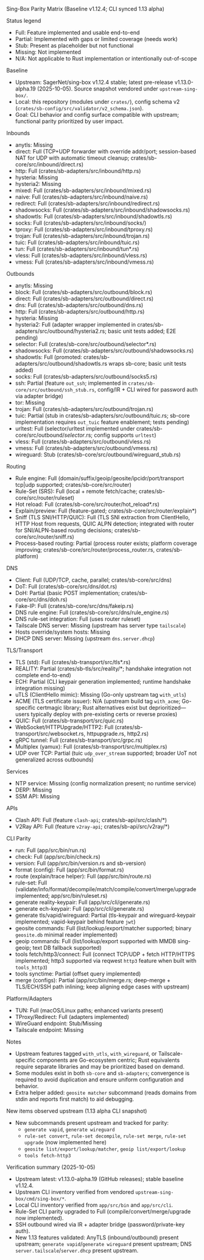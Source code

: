 Sing-Box Parity Matrix (Baseline v1.12.4; CLI synced 1.13 alpha)

Status legend
- Full: Feature implemented and usable end-to-end
- Partial: Implemented with gaps or limited coverage (needs work)
- Stub: Present as placeholder but not functional
- Missing: Not implemented
- N/A: Not applicable to Rust implementation or intentionally out-of-scope

Baseline
- Upstream: SagerNet/sing-box v1.12.4 stable; latest pre-release v1.13.0-alpha.19 (2025-10-05). Source snapshot vendored under `upstream-sing-box/`.
- Local: this repository (modules under `crates/`), config schema v2 (`crates/sb-config/src/validator/v2_schema.json`).
- Goal: CLI behavior and config surface compatible with upstream; functional parity prioritized by user impact.

Inbounds
- anytls: Missing
- direct: Full (TCP+UDP forwarder with override addr/port; session-based NAT for UDP with automatic timeout cleanup; crates/sb-core/src/inbound/direct.rs)
- http: Full (crates/sb-adapters/src/inbound/http.rs)
- hysteria: Missing
- hysteria2: Missing
- mixed: Full (crates/sb-adapters/src/inbound/mixed.rs)
- naive: Full (crates/sb-adapters/src/inbound/naive.rs)
- redirect: Full (crates/sb-adapters/src/inbound/redirect.rs)
- shadowsocks: Full (crates/sb-adapters/src/inbound/shadowsocks.rs)
- shadowtls: Full (crates/sb-adapters/src/inbound/shadowtls.rs)
- socks: Full (crates/sb-adapters/src/inbound/socks/)
- tproxy: Full (crates/sb-adapters/src/inbound/tproxy.rs)
- trojan: Full (crates/sb-adapters/src/inbound/trojan.rs)
- tuic: Full (crates/sb-adapters/src/inbound/tuic.rs)
- tun: Full (crates/sb-adapters/src/inbound/tun*.rs)
- vless: Full (crates/sb-adapters/src/inbound/vless.rs)
- vmess: Full (crates/sb-adapters/src/inbound/vmess.rs)

Outbounds
- anytls: Missing
- block: Full (crates/sb-adapters/src/outbound/block.rs)
- direct: Full (crates/sb-adapters/src/outbound/direct.rs)
- dns: Full (crates/sb-adapters/src/outbound/dns.rs)
- http: Full (crates/sb-adapters/src/outbound/http.rs)
- hysteria: Missing
- hysteria2: Full (adapter wrapper implemented in crates/sb-adapters/src/outbound/hysteria2.rs; basic unit tests added; E2E pending)
- selector: Full (crates/sb-core/src/outbound/selector*.rs)
- shadowsocks: Full (crates/sb-adapters/src/outbound/shadowsocks.rs)
- shadowtls: Full (promoted: crates/sb-adapters/src/outbound/shadowtls.rs wraps sb-core; basic unit tests added)
- socks: Full (crates/sb-adapters/src/outbound/socks5.rs)
- ssh: Partial (feature `out_ssh`; implemented in `crates/sb-core/src/outbound/ssh_stub.rs`, config/IR + CLI wired for password auth via adapter bridge)
- tor: Missing
- trojan: Full (crates/sb-adapters/src/outbound/trojan.rs)
- tuic: Partial (stub in crates/sb-adapters/src/outbound/tuic.rs; sb-core implementation requires `out_tuic` feature enablement; tests pending)
- urltest: Full (selector/urltest implemented under crates/sb-core/src/outbound/*selector*.rs; config supports `urltest`)
- vless: Full (crates/sb-adapters/src/outbound/vless.rs)
- vmess: Full (crates/sb-adapters/src/outbound/vmess.rs)
- wireguard: Stub (crates/sb-core/src/outbound/wireguard_stub.rs)

Routing
- Rule engine: Full (domain/suffix/geoip/geosite/ipcidr/port/transport tcp|udp supported; crates/sb-core/src/router)
- Rule-Set (SRS): Full (local + remote fetch/cache; crates/sb-core/src/router/ruleset)
- Hot reload: Full (crates/sb-core/src/router/hot_reload*.rs)
- Explain/preview: Full (feature-gated; crates/sb-core/src/router/explain*)
- Sniff (TLS SNI/HTTP/QUIC): Full (TLS SNI extraction from ClientHello, HTTP Host from requests, QUIC ALPN detection; integrated with router for SNI/ALPN-based routing decisions; crates/sb-core/src/router/sniff.rs)
- Process-based routing: Partial (process router exists; platform coverage improving; crates/sb-core/src/router/process_router.rs, crates/sb-platform)

DNS
- Client: Full (UDP/TCP, cache, parallel; crates/sb-core/src/dns)
- DoT: Full (crates/sb-core/src/dns/dot.rs)
- DoH: Partial (basic POST implementation; crates/sb-core/src/dns/doh.rs)
- Fake-IP: Full (crates/sb-core/src/dns/fakeip.rs)
- DNS rule engine: Full (crates/sb-core/src/dns/rule_engine.rs)
- DNS rule-set integration: Full (uses router ruleset)
- Tailscale DNS server: Missing (upstream has server type `tailscale`)
- Hosts override/system hosts: Missing
- DHCP DNS server: Missing (upstream `dns.server.dhcp`)

TLS/Transport
- TLS (std): Full (crates/sb-transport/src/tls*.rs)
- REALITY: Partial (crates/sb-tls/src/reality/*; handshake integration not complete end-to-end)
- ECH: Partial (CLI keypair generation implemented; runtime handshake integration missing)
- uTLS (ClientHello mimic): Missing (Go-only upstream tag `with_utls`)
- ACME (TLS certificate issuer): N/A (upstream build tag `with_acme`; Go-specific certmagic library; Rust alternatives exist but deprioritized—users typically deploy with pre-existing certs or reverse proxies)
- QUIC: Full (crates/sb-transport/src/quic.rs)
- WebSocket/HTTPUpgrade/HTTP2: Full (crates/sb-transport/src/websocket.rs, httpupgrade.rs, http2.rs)
- gRPC tunnel: Full (crates/sb-transport/src/grpc.rs)
- Multiplex (yamux): Full (crates/sb-transport/src/multiplex.rs)
- UDP over TCP: Partial (tuic `udp_over_stream` supported; broader UoT not generalized across outbounds)

Services
- NTP service: Missing (config normalization present; no runtime service)
- DERP: Missing
- SSM API: Missing

APIs
- Clash API: Full (feature `clash-api`; crates/sb-api/src/clash/*)
- V2Ray API: Full (feature `v2ray-api`; crates/sb-api/src/v2ray/*)

CLI Parity
- run: Full (app/src/bin/run.rs)
- check: Full (app/src/bin/check.rs)
- version: Full (app/src/bin/version.rs and sb-version)
- format (config): Full (app/src/bin/format.rs)
- route (explain/trace helper): Full (app/src/bin/route.rs)
- rule-set: Full (validate/info/format/decompile/match/compile/convert/merge/upgrade implemented; app/src/bin/ruleset.rs)
- generate reality-keypair: Full (app/src/cli/generate.rs)
- generate ech-keypair: Full (app/src/cli/generate.rs)
- generate tls/vapid/wireguard: Partial (tls-keypair and wireguard-keypair implemented; vapid-keypair behind feature `jwt`)
- geosite commands: Full (list/lookup/export/matcher supported; binary `geosite.db` minimal reader implemented)
- geoip commands: Full (list/lookup/export supported with MMDB sing-geoip; text DB fallback supported)
- tools fetch/http3/connect: Full (connect TCP/UDP + fetch HTTP/HTTPS implemented; http3 supported via reqwest `http3` feature when built with `tools_http3`)
- tools synctime: Partial (offset query implemented)
- merge (configs): Partial (app/src/bin/merge.rs; deep-merge + TLS/ECH/SSH path inlining; keep aligning edge cases with upstream)

Platform/Adapters
- TUN: Full (macOS/Linux paths; enhanced variants present)
- TProxy/Redirect: Full (adapters implemented)
- WireGuard endpoint: Stub/Missing
- Tailscale endpoint: Missing

Notes
- Upstream features tagged `with_utls`, `with_wireguard`, or Tailscale-specific components are Go-ecosystem centric; Rust equivalents require separate libraries and may be prioritized based on demand.
- Some modules exist in both `sb-core` and `sb-adapters`; convergence is required to avoid duplication and ensure uniform configuration and behavior.
- Extra helper added: `geosite matcher` subcommand (reads domains from stdin and reports first match) to aid debugging.

New items observed upstream (1.13 alpha CLI snapshot)
- New subcommands present upstream and tracked for parity:
  - `generate vapid`, `generate wireguard`
  - `rule-set convert`, `rule-set decompile`, `rule-set merge`, `rule-set upgrade` (now implemented here)
  - `geosite list/export/lookup/matcher`, `geoip list/export/lookup`
  - `tools fetch-http3`

Verification summary (2025-10-05)
- Upstream latest: v1.13.0-alpha.19 (GitHub releases); stable baseline v1.12.4.
- Upstream CLI inventory verified from vendored `upstream-sing-box/cmd/sing-box/*`.
- Local CLI inventory verified from `app/src/bin` and `app/src/cli`.
- Rule-Set CLI parity upgraded to Full (compile/convert/merge/upgrade now implemented).
- SSH outbound wired via IR + adapter bridge (password/private-key auth).
 - New 1.13 features validated: AnyTLS (inbound/outbound) present upstream; `generate vapid`/`generate wireguard` present upstream; DNS `server.tailscale`/`server.dhcp` present upstream.
